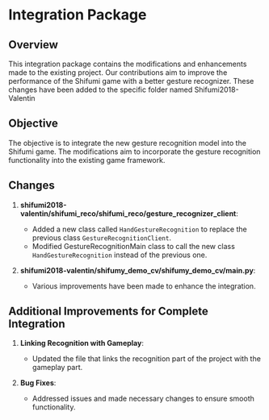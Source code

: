 # Integration Package

## Overview
This integration package contains the modifications and enhancements made to the existing project. Our contributions aim to improve the performance of the Shifumi game with a better gesture recognizer. These changes have been added to the specific folder named Shifumi2018-Valentin

## Objective
The objective is to integrate the new gesture recognition model into the Shifumi game. The modifications aim to incorporate the gesture recognition functionality into the existing game framework.

## Changes
1. **shifumi2018-valentin/shifumi_reco/shifumi_reco/gesture_recognizer_client**:
    - Added a new class called `HandGestureRecognition` to replace the previous class `GestureRecognitionClient`.
    - Modified GestureRecognitionMain class to call the new class `HandGestureRecognition` instead of the previous one.

2. **shifumi2018-valentin/shifumy_demo_cv/shifumy_demo_cv/main.py**:
    - Various improvements have been made to enhance the integration.

## Additional Improvements for Complete Integration
1. **Linking Recognition with Gameplay**:
    - Updated the file that links the recognition part of the project with the gameplay part.

2. **Bug Fixes**:
    - Addressed issues and made necessary changes to ensure smooth functionality.
